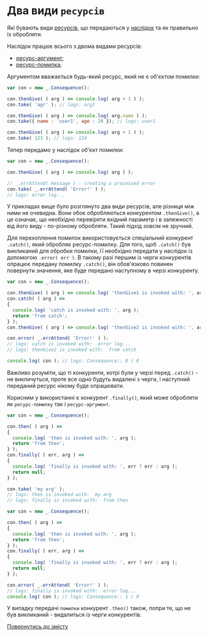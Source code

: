 # Два види `ресурсів`

Які бувають види [ресурсів](../concept/Resource.md#ресурс), що передаються у [наслідок](../concept/Consequence.md#наслідок)
та як правильно їх обробляти.

Наслідок працює всього з двома видами ресурсів: 
- [ресурс-аргумент](../concept/ResourceArgument.md#ресурс-аргумент);
- [ресурс-помилка](../concept/ResourceError.md#ресурс-помилка);

Аргументом вважається будь-який ресурс, який не є об'єктом помилки:
```js
var con = new _.Consequence();

con.thenGive( ( arg ) => console.log( arg + 1 ) );
con.take( 'agr' ); // logs: arg1

con.thenGive( ( arg ) => console.log( arg.name ) );
con.take({ name : 'user1', age : 20 }); // logs: user1

con.thenGive( ( arg ) => console.log( arg + 1 ) );
con.take( 123 ); // logs: 124
```

Тепер передамо у наслідок об'єкт помилки:
```js
var con = new _.Consequence();

con.thenGive( ( arg ) => console.log( arg ) );

// _.errAttend( message ) - creating a processed error 
con.take( _.errAttend( 'Error!' ) );
// logs: error log...
```

У прикладах вище було розглянуто два види ресурсів, але різниця між ними не очевидна. Вони обоє обробляються конкурентом
`.thenGive()`, а це означає, що необхідно перевіряти вхідний параметр і в залежності від його виду - по-різному обробляти.
Такий підхід зовсім не зручний.

Для перехоплення помилок використовується спеціальний конкурент `.catch()`, який обробляє ресурс-помилку.
Для того, щоб `.catch()` був викликаний для обробки помилки, її необхідно передати у наслідок із допомогою `.error( err )`.
В такому разі першим із черги конкурентів опрацює передану помилку `.catch()`, він обов'язково повинен повернути значення,
яке буде передано наступному в черзі конкуренту.
```js
var con = new _.Consequence();

con.thenGive( ( arg ) => console.log( 'thenGive1 is invoked with: ', arg ) );
con.catch( ( arg ) =>
{
  console.log( 'catch is invoked with: ', arg );
  return 'from catch';
} );
con.thenGive( ( arg ) => console.log( 'thenGive2 is invoked with: ', arg ) );

con.error( _.errAttend( 'Error!' ) );
// logs: catch is invoked with:  error log...
// logs: thenGive2 is invoked with:  from catch

console.log( con ); // logs: Consequence:: 0 / 0
```
Важливо розуміти, що ті конкуренти, котрі були у черзі перед `.catch()` - не викличуться, проте все одно будуть видалені з
черги, і наступний переданий ресурс нікому буде опрацювати.

Корисним у використанні є конкурент `.finally()`, який може обробляти як `ресурс-помилку` так і `ресурс-аргумент`.
```js
var con = new _.Consequence();

con.then( ( arg ) =>
{
  console.log( 'then is invoked with: ', arg );
  return 'from then';
} );
con.finally( ( err, arg ) =>
{
  console.log( 'finally is invoked with: ', err ? err : arg );
  return null;
} );

con.take( 'my arg' );
// logs: then is invoked with:  my arg
// logs: finally is invoked with:  from then
```

```js
var con = new _.Consequence();

con.then( ( arg ) =>
{
  console.log( 'then is invoked with: ', arg );
  return 'from then';
} );
con.finally( ( err, arg ) =>
{
  console.log( 'finally is invoked with: ', err ? err : arg );
  return null;
} );

con.error( _.errAttend( 'Error!' ) );
// logs: finally is invoked with:  error log...
console.log( con ); // logs: Consequence:: 1 / 0
```
У випадку передачі `помилки` конкурент `.then()` також, попри те, що не був викликаний - видалиться із черги конкурентів.

[Повернутись до змісту](../README.md#туторіали)

